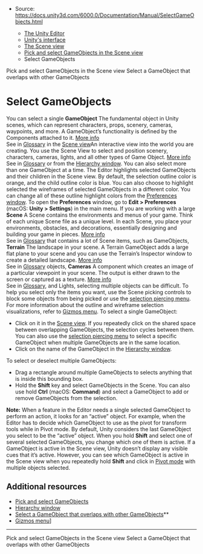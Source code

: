 * Source: https://docs.unity3d.com/6000.0/Documentation/Manual/SelectGameObjects.html

  * [The Unity Editor](https://docs.unity3d.com/6000.0/Documentation/Manual/unity-editor.html)
  * [Unity's interface](https://docs.unity3d.com/6000.0/Documentation/Manual/UsingTheEditor.html)
  * [The Scene view](https://docs.unity3d.com/6000.0/Documentation/Manual/UsingTheSceneView.html)
  * [Pick and select GameObjects in the Scene view](https://docs.unity3d.com/6000.0/Documentation/Manual/ScenePicking.html)
  * Select GameObjects


[](https://docs.unity3d.com/6000.0/Documentation/Manual/ScenePicking.html)
Pick and select GameObjects in the Scene view
[](https://docs.unity3d.com/6000.0/Documentation/Manual/SelectionPiercingMenu.html)
Select a GameObject that overlaps with other GameObjects 
# Select GameObjects
You can select a single **GameObject** The fundamental object in Unity scenes, which can represent characters, props, scenery, cameras, waypoints, and more. A GameObject’s functionality is defined by the Components attached to it. [More info](https://docs.unity3d.com/6000.0/Documentation/Manual/class-GameObject.html)  
See in [Glossary](https://docs.unity3d.com/6000.0/Documentation/Manual/Glossary.html#GameObject) in the [Scene view](https://docs.unity3d.com/6000.0/Documentation/Manual/UsingTheSceneView.html)An interactive view into the world you are creating. You use the Scene View to select and position scenery, characters, cameras, lights, and all other types of Game Object. [More info](https://docs.unity3d.com/6000.0/Documentation/Manual/UsingTheSceneView.html)  
See in [Glossary](https://docs.unity3d.com/6000.0/Documentation/Manual/Glossary.html#SceneView) or from the [Hierarchy window](https://docs.unity3d.com/6000.0/Documentation/Manual/Hierarchy.html). You can also select more than one GameObject at a time.
The Editor highlights selected GameObjects and their children in the Scene view. By default, the selection outline color is orange, and the child outline color is blue. You can also choose to highlight selected the wireframes of selected GameObjects in a different color. You can change all of these outline highlight colors from the [Preferences window](https://docs.unity3d.com/6000.0/Documentation/Manual/Preferences.html). To open the **Preferences** window, go to **Edit > Preferences** (macOS: **Unity > Settings**) in the main menu. 
If you are working with a large **Scene** A Scene contains the environments and menus of your game. Think of each unique Scene file as a unique level. In each Scene, you place your environments, obstacles, and decorations, essentially designing and building your game in pieces. [More info](https://docs.unity3d.com/6000.0/Documentation/Manual/CreatingScenes.html)  
See in [Glossary](https://docs.unity3d.com/6000.0/Documentation/Manual/Glossary.html#Scene) that contains a lot of Scene items, such as GameObjects, **Terrain** The landscape in your scene. A Terrain GameObject adds a large flat plane to your scene and you can use the Terrain’s Inspector window to create a detailed landscape. [More info](https://docs.unity3d.com/6000.0/Documentation/Manual/terrain-UsingTerrains.html)  
See in [Glossary](https://docs.unity3d.com/6000.0/Documentation/Manual/Glossary.html#Terrain) objects, **Cameras** A component which creates an image of a particular viewpoint in your scene. The output is either drawn to the screen or captured as a texture. [More info](https://docs.unity3d.com/6000.0/Documentation/Manual/CamerasOverview.html)  
See in [Glossary](https://docs.unity3d.com/6000.0/Documentation/Manual/Glossary.html#Camera), and Lights, selecting multiple objects can be difficult. To help you select only the items you want, use the Scene picking controls to block some objects from being picked or use the [selection piercing menu](https://docs.unity3d.com/6000.0/Documentation/Manual/SelectionPiercingMenu.html).
For more information about the outline and wireframe selection visualizations, refer to [Gizmos menu](https://docs.unity3d.com/6000.0/Documentation/Manual/GizmosMenu.html).
To select a single GameObject:
  * Click on it in the [Scene view](https://docs.unity3d.com/6000.0/Documentation/Manual/UsingTheSceneView.html). If you repeatedly click on the shared space between overlapping GameObjects, the selection cycles between them. You can also use the [selection piercing menu](https://docs.unity3d.com/6000.0/Documentation/Manual/SelectionPiercingMenu.html) to select a specific GameObject when multiple GameObjects are in the same location.
  * Click on the name of the GameObject in the [Hierarchy window](https://docs.unity3d.com/6000.0/Documentation/Manual/Hierarchy.html).


To select or deselect multiple GameObjects:
  * Drag a rectangle around multiple GameObjects to selects anything that is inside this bounding box.
  * Hold the **Shift** key and select GameObjects in the Scene. You can also use hold **Ctrl** (macOS: **Command**) and select a GameObject to add or remove GameObjects from the selection.


**Note:** When a feature in the Editor needs a single selected GameObject to perform an action, it looks for an “active” object. For example, when the Editor has to decide which GameObject to use as the pivot for transform tools while in Pivot mode. By default, Unity considers the last GameObject you select to be the “active” object. When you hold **Shift** and select one of several selected GameObjects, you change which one of them is active. If a GameObject is active in the Scene view, Unity doesn’t display any visible cues that it’s active. However, you can see which GameObject is active in the Scene view when you repeatedly hold **Shift** and click in [Pivot mode](https://docs.unity3d.com/6000.0/Documentation/Manual/PositioningGameObjects.html#GizmoHandlePositions) with multiple objects selected.
## Additional resources
  * [Pick and select GameObjects](https://docs.unity3d.com/6000.0/Documentation/Manual/ScenePicking.html)
  * [Hierarchy window](https://docs.unity3d.com/6000.0/Documentation/Manual/Hierarchy.html)
  * [Select a GameObject that overlaps with other GameObjects](https://docs.unity3d.com/6000.0/Documentation/Manual/SelectionPiercingMenu.html)**
  * [Gizmos menu](https://docs.unity3d.com/6000.0/Documentation/Manual/GizmosMenu.html)]


* * *
[](https://docs.unity3d.com/6000.0/Documentation/Manual/ScenePicking.html)
Pick and select GameObjects in the Scene view
[](https://docs.unity3d.com/6000.0/Documentation/Manual/SelectionPiercingMenu.html)
Select a GameObject that overlaps with other GameObjects 
